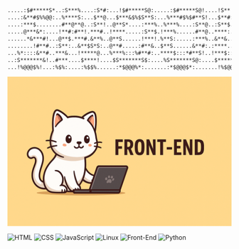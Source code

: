 ```
.....:$#*****S*..:S***%....:S*#:...!$#*****S@:.....:$#*****S@!....!S**!....&**$.
....:&**#$%%@@:..%****S:...$**@...$***&$%$S**S:...%***#$%$#**S!...$**#:...!***!.
....:***$........#**@**@..:S**!..@**S*....:***%..%***%....:S**@..:S**$....$**#..
.....@***&*:....!**#:#**!.***#..!****.....:S**$.!***%......#**@..****:...:S**%..
......*&***#!...@**$.***#.&**%..@**S......!***!.%**S:.....:***%..&**&....****:..
........!#**#..:S**:..&**$S*S:..@**#.....:#**&..$**S......&**#:.:****....&**@...
...%*::::&**#..***&...!*****@...%***%:::%#**#:..****$:::*#**S!..!***$::!@**S:...
..:S*******&!..#***....$****!....$S*******S$:....%S*******S@:....$********&!....
...!%@@@$%!...:%$%:....:%$$%......:*$@@@%*:.......:*$@@@$*:.......!%$@@$%!......

```
<img src="https://raw.githubusercontent.com/snoou/snoou/refs/heads/main/ChatGPT%20Image%20Mar%2031%2C%202025%2C%2002_31_00%20PM.png" > 

![HTML](https://img.shields.io/badge/HTML-%23E34F26.svg?style=for-the-badge&logo=html5&logoColor=white)
![CSS](https://img.shields.io/badge/CSS-%231572B6.svg?style=for-the-badge&logo=css3&logoColor=white)
![JavaScript](https://img.shields.io/badge/JavaScript-%23F7DF1E.svg?style=for-the-badge&logo=javascript&logoColor=black)
![Linux](https://img.shields.io/badge/Linux-%23FCC624.svg?style=for-the-badge&logo=linux&logoColor=black)
![Front-End](https://img.shields.io/badge/Front--End-%2300D8FF.svg?style=for-the-badge&logo=react&logoColor=white)
![Python](https://img.shields.io/badge/Python-%233776AB.svg?style=for-the-badge&logo=python&logoColor=white)

